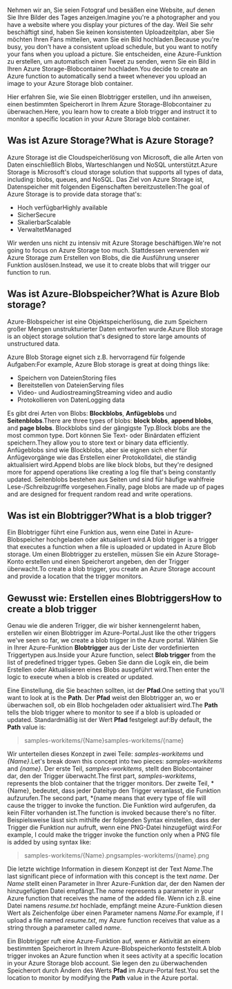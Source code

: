 <span data-ttu-id="04b42-101">Nehmen wir an, Sie seien Fotograf und besäßen eine Website, auf denen Sie Ihre Bilder des Tages anzeigen.</span><span class="sxs-lookup"><span data-stu-id="04b42-101">Imagine you're a photographer and you have a website where you display your pictures of the day.</span></span> <span data-ttu-id="04b42-102">Weil Sie sehr beschäftigt sind, haben Sie keinen konsistenten Uploadzeitplan, aber Sie möchten Ihren Fans mitteilen, wann Sie ein Bild hochladen.</span><span class="sxs-lookup"><span data-stu-id="04b42-102">Because you're busy, you don't have a consistent upload schedule, but you want to notify your fans when you upload a picture.</span></span> <span data-ttu-id="04b42-103">Sie entscheiden, eine Azure-Funktion zu erstellen, um automatisch einen Tweet zu senden, wenn Sie ein Bild in Ihren Azure Storage-Blobcontainer hochladen.</span><span class="sxs-lookup"><span data-stu-id="04b42-103">You decide to create an Azure function to automatically send a tweet whenever you upload an image to your Azure Storage blob container.</span></span>

<span data-ttu-id="04b42-104">Hier erfahren Sie, wie Sie einen Blobtrigger erstellen, und ihn anweisen, einen bestimmten Speicherort in Ihrem Azure Storage-Blobcontainer zu überwachen.</span><span class="sxs-lookup"><span data-stu-id="04b42-104">Here, you learn how to create a blob trigger and instruct it to monitor a specific location in your Azure Storage blob container.</span></span>

## <a name="what-is-azure-storage"></a><span data-ttu-id="04b42-105">Was ist Azure Storage?</span><span class="sxs-lookup"><span data-stu-id="04b42-105">What is Azure Storage?</span></span>

<span data-ttu-id="04b42-106">Azure Storage ist die Cloudspeicherlösung von Microsoft, die alle Arten von Daten einschließlich Blobs, Warteschlangen und NoSQL unterstützt.</span><span class="sxs-lookup"><span data-stu-id="04b42-106">Azure Storage is Microsoft's cloud storage solution that supports all types of data, including: blobs, queues, and NoSQL.</span></span> <span data-ttu-id="04b42-107">Das Ziel von Azure Storage ist, Datenspeicher mit folgenden Eigenschaften bereitzustellen:</span><span class="sxs-lookup"><span data-stu-id="04b42-107">The goal of Azure Storage is to provide data storage that's:</span></span>

- <span data-ttu-id="04b42-108">Hoch verfügbar</span><span class="sxs-lookup"><span data-stu-id="04b42-108">Highly available</span></span>
- <span data-ttu-id="04b42-109">Sicher</span><span class="sxs-lookup"><span data-stu-id="04b42-109">Secure</span></span>
- <span data-ttu-id="04b42-110">Skalierbar</span><span class="sxs-lookup"><span data-stu-id="04b42-110">Scalable</span></span>
- <span data-ttu-id="04b42-111">Verwaltet</span><span class="sxs-lookup"><span data-stu-id="04b42-111">Managed</span></span>

<span data-ttu-id="04b42-112">Wir werden uns nicht zu intensiv mit Azure Storage beschäftigen.</span><span class="sxs-lookup"><span data-stu-id="04b42-112">We're not going to focus on Azure Storage too much.</span></span> <span data-ttu-id="04b42-113">Stattdessen verwenden wir Azure Storage zum Erstellen von Blobs, die die Ausführung unserer Funktion auslösen.</span><span class="sxs-lookup"><span data-stu-id="04b42-113">Instead, we use it to create blobs that will trigger our function to run.</span></span>

## <a name="what-is-azure-blob-storage"></a><span data-ttu-id="04b42-114">Was ist Azure-Blobspeicher?</span><span class="sxs-lookup"><span data-stu-id="04b42-114">What is Azure Blob storage?</span></span>

<span data-ttu-id="04b42-115">Azure-Blobspeicher ist eine Objektspeicherlösung, die zum Speichern großer Mengen unstrukturierter Daten entworfen wurde.</span><span class="sxs-lookup"><span data-stu-id="04b42-115">Azure Blob storage is an object storage solution that's designed to store large amounts of unstructured data.</span></span> 

<span data-ttu-id="04b42-116">Azure Blob Storage eignet sich z.B. hervorragend für folgende Aufgaben:</span><span class="sxs-lookup"><span data-stu-id="04b42-116">For example, Azure Blob storage is great at doing things like:</span></span>

- <span data-ttu-id="04b42-117">Speichern von Dateien</span><span class="sxs-lookup"><span data-stu-id="04b42-117">Storing files</span></span>
- <span data-ttu-id="04b42-118">Bereitstellen von Dateien</span><span class="sxs-lookup"><span data-stu-id="04b42-118">Serving files</span></span>
- <span data-ttu-id="04b42-119">Video- und Audiostreaming</span><span class="sxs-lookup"><span data-stu-id="04b42-119">Streaming video and audio</span></span>
- <span data-ttu-id="04b42-120">Protokollieren von Daten</span><span class="sxs-lookup"><span data-stu-id="04b42-120">Logging data</span></span>

<span data-ttu-id="04b42-121">Es gibt drei Arten von Blobs: **Blockblobs**, **Anfügeblobs** und **Seitenblobs**.</span><span class="sxs-lookup"><span data-stu-id="04b42-121">There are three types of blobs: **block blobs**, **append blobs**, and **page blobs**.</span></span> <span data-ttu-id="04b42-122">Blockblobs sind der gängigste Typ.</span><span class="sxs-lookup"><span data-stu-id="04b42-122">Block blobs are the most common type.</span></span> <span data-ttu-id="04b42-123">Dort können Sie Text- oder Binärdaten effizient speichern.</span><span class="sxs-lookup"><span data-stu-id="04b42-123">They allow you to store text or binary data efficiently.</span></span> <span data-ttu-id="04b42-124">Anfügeblobs sind wie Blockblobs, aber sie eignen sich eher für Anfügevorgänge wie das Erstellen einer Protokolldatei, die ständig aktualisiert wird.</span><span class="sxs-lookup"><span data-stu-id="04b42-124">Append blobs are like block blobs, but they're designed more for append operations like creating a log file that's being constantly updated.</span></span> <span data-ttu-id="04b42-125">Seitenblobs bestehen aus Seiten und sind für häufige wahlfreie Lese-/Schreibzugriffe vorgesehen.</span><span class="sxs-lookup"><span data-stu-id="04b42-125">Finally, page blobs are made up of pages and are designed for frequent random read and write operations.</span></span>

## <a name="what-is-a-blob-trigger"></a><span data-ttu-id="04b42-126">Was ist ein Blobtrigger?</span><span class="sxs-lookup"><span data-stu-id="04b42-126">What is a blob trigger?</span></span>

<span data-ttu-id="04b42-127">Ein Blobtrigger führt eine Funktion aus, wenn eine Datei in Azure-Blobspeicher hochgeladen oder aktualisiert wird.</span><span class="sxs-lookup"><span data-stu-id="04b42-127">A blob trigger is a trigger that executes a function when a file is uploaded or updated in Azure Blob storage.</span></span> <span data-ttu-id="04b42-128">Um einen Blobtrigger zu erstellen, müssen Sie ein Azure Storage-Konto erstellen und einen Speicherort angeben, den der Trigger überwacht.</span><span class="sxs-lookup"><span data-stu-id="04b42-128">To create a blob trigger, you create an Azure Storage account and provide a location that the trigger monitors.</span></span>

## <a name="how-to-create-a-blob-trigger"></a><span data-ttu-id="04b42-129">Gewusst wie: Erstellen eines Blobtriggers</span><span class="sxs-lookup"><span data-stu-id="04b42-129">How to create a blob trigger</span></span>

<span data-ttu-id="04b42-130">Genau wie die anderen Trigger, die wir bisher kennengelernt haben, erstellen wir einen Blobtrigger im Azure-Portal.</span><span class="sxs-lookup"><span data-stu-id="04b42-130">Just like the other triggers we've seen so far, we create a blob trigger in the Azure portal.</span></span> <span data-ttu-id="04b42-131">Wählen Sie in Ihrer Azure-Funktion **Blobtrigger** aus der Liste der vordefinierten Triggertypen aus.</span><span class="sxs-lookup"><span data-stu-id="04b42-131">Inside your Azure function, select **Blob trigger** from the list of predefined trigger types.</span></span> <span data-ttu-id="04b42-132">Geben Sie dann die Logik ein, die beim Erstellen oder Aktualisieren eines Blobs ausgeführt wird.</span><span class="sxs-lookup"><span data-stu-id="04b42-132">Then enter the logic to execute when a blob is created or updated.</span></span>

<span data-ttu-id="04b42-133">Eine Einstellung, die Sie beachten sollten, ist der **Pfad**.</span><span class="sxs-lookup"><span data-stu-id="04b42-133">One setting that you'll want to look at is the **Path**.</span></span> <span data-ttu-id="04b42-134">Der **Pfad** weist den Blobtrigger an, wo er überwachen soll, ob ein Blob hochgeladen oder aktualisiert wird.</span><span class="sxs-lookup"><span data-stu-id="04b42-134">The **Path** tells the blob trigger where to monitor to see if a blob is uploaded or updated.</span></span> <span data-ttu-id="04b42-135">Standardmäßig ist der Wert **Pfad** festgelegt auf:</span><span class="sxs-lookup"><span data-stu-id="04b42-135">By default, the **Path** value is:</span></span> 

> <span data-ttu-id="04b42-136">samples-workitems/{Name}</span><span class="sxs-lookup"><span data-stu-id="04b42-136">samples-workitems/{name}</span></span>

<span data-ttu-id="04b42-137">Wir unterteilen dieses Konzept in zwei Teile: *samples-workitems* und *{Name}*.</span><span class="sxs-lookup"><span data-stu-id="04b42-137">Let's break down this concept into two pieces: *samples-workitems* and *{name}*.</span></span> <span data-ttu-id="04b42-138">Der erste Teil, *samples-workitems*, stellt den Blobcontainer dar, den der Trigger überwacht.</span><span class="sxs-lookup"><span data-stu-id="04b42-138">The first part, *samples-workitems*, represents the blob container that the trigger monitors.</span></span> <span data-ttu-id="04b42-139">Der zweite Teil, \*{Name}, bedeutet, dass jeder Dateityp den Trigger veranlasst, die Funktion aufzurufen.</span><span class="sxs-lookup"><span data-stu-id="04b42-139">The second part, \*{name means that every type of file will cause the trigger to invoke the function.</span></span> <span data-ttu-id="04b42-140">Die Funktion wird aufgerufen, da kein Filter vorhanden ist.</span><span class="sxs-lookup"><span data-stu-id="04b42-140">The function is invoked because there's no filter.</span></span> <span data-ttu-id="04b42-141">Beispielsweise lässt sich mithilfe der folgenden Syntax einstellen, dass der Trigger die Funktion nur aufruft, wenn eine PNG-Datei hinzugefügt wird:</span><span class="sxs-lookup"><span data-stu-id="04b42-141">For example, I could make the trigger invoke the function only when a PNG file is added by using syntax like:</span></span>

> <span data-ttu-id="04b42-142">samples-workitems/{Name}.png</span><span class="sxs-lookup"><span data-stu-id="04b42-142">samples-workitems/{name}.png</span></span>

<span data-ttu-id="04b42-143">Die letzte wichtige Information in diesem Konzept ist der Text *Name*.</span><span class="sxs-lookup"><span data-stu-id="04b42-143">The last significant piece of information with this concept is the text *name*.</span></span> <span data-ttu-id="04b42-144">Der *Name* stellt einen Parameter in Ihrer Azure-Funktion dar, der den Namen der hinzugefügten Datei empfängt.</span><span class="sxs-lookup"><span data-stu-id="04b42-144">The *name* represents a parameter in your Azure function that receives the name of the added file.</span></span> <span data-ttu-id="04b42-145">Wenn ich z.B. eine Datei namens *resume.txt* hochlade, empfängt meine Azure-Funktion diesen Wert als Zeichenfolge über einen Parameter namens *Name*.</span><span class="sxs-lookup"><span data-stu-id="04b42-145">For example, if I upload a file named *resume.txt*, my Azure function receives that value as a string through a parameter called *name*.</span></span>

<span data-ttu-id="04b42-146">Ein Blobtrigger ruft eine Azure-Funktion auf, wenn er Aktivität an einem bestimmten Speicherort in Ihrem Azure-Blobspeicherkonto feststellt.</span><span class="sxs-lookup"><span data-stu-id="04b42-146">A blob trigger invokes an Azure function when it sees activity at a specific location in your Azure Storage blob account.</span></span> <span data-ttu-id="04b42-147">Sie legen den zu überwachenden Speicherort durch Ändern des Werts **Pfad** im Azure-Portal fest.</span><span class="sxs-lookup"><span data-stu-id="04b42-147">You set the location to monitor by modifying the **Path** value in the Azure portal.</span></span>